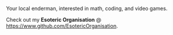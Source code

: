 Your local enderman, interested in math, coding, and video games.

Check out my **Esoteric Organisation** @ https://www.github.com/EsotericOrganisation.
